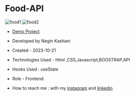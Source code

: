 # Food-API
![food1](https://github.com/NeginKashani/Food-API/assets/109550062/a9c1731b-0e2e-437e-aae1-faffc381cc6d)
![food2](https://github.com/NeginKashani/Food-API/assets/109550062/612d22e2-3449-4a44-ade6-aeb31f98db7f)

- [Demo Project](https://neginkashani.github.io/Food-API/)

- Developed by Negin Kashani

- Created - 2023-10-21

- Technologies Used - Html ,CSS,Javascript,BOOSTRAP,API 

- Hooks Used : useState 

- Role - Frontend

- How to reach me : with my [instagram](https://instagram.com/negin_kashweb?igshid=NTc4MTIwNjQ2YQ==
) and [linkedin](https://www.linkedin.com/in/negin-kashani-567840b8)
